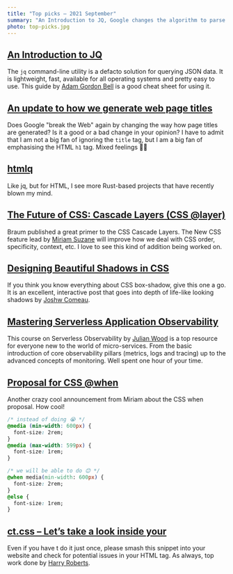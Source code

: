 ```yaml
---
title: "Top picks — 2021 September"
summary: "An Introduction to JQ, Google changes the algorithm to parse web page title (again), very helpful HTML parse htmlq, CSS Cascade Layers, beautiful CSS shadows, serverless observalibility, if/else for CSS, diagnose your HTML head and a lot more…"
photo: top-picks.jpg
---
```


## [An Introduction to JQ](https://earthly.dev/blog/jq-select/)

The `jq` command-line utility is a defacto solution for querying JSON data. It is lightweight, fast, available for all operating systems and pretty easy to use. This guide by [Adam Gordon Bell](https://twitter.com/adamgordonbell) is a good cheat sheet for using it.

## [An update to how we generate web page titles](https://developers.google.com/search/blog/2021/08/update-to-generating-page-titles)

Does Google "break the Web" again by changing the way how page titles are generated? Is it a good or a bad change in your opinion? I have to admit that I am not a big fan of ignoring the `title` tag, but I am a big fan of emphasising the HTML `h1` tag. Mixed feelings 🤷‍♂️

## [htmlq](https://github.com/mgdm/htmlq)

Like jq, but for HTML, I see more Rust-based projects that have recently blown my mind.

## [The Future of CSS: Cascade Layers (CSS @layer)](https://www.bram.us/2021/09/15/the-future-of-css-cascade-layers-css-at-layer/)

Braum published a great primer to the CSS Cascade Layers. The New CSS feature lead by [Miriam Suzane](https://twitter.com/TerribleMia) will improve how we deal with CSS order, specificity, context, etc. I love to see this kind of addition being worked on.

## [Designing Beautiful Shadows in CSS](https://www.joshwcomeau.com/css/designing-shadows/)

If you think you know everything about CSS box-shadow, give this one a go. It is an excellent, interactive post that goes into depth of life-like looking shadows by [Joshw Comeau](https://twitter.com/joshwcomeau).

## [Mastering Serverless Application Observability](https://youtube.com/playlist?list=PLJo-rJlep0EDiN3pPjBDUfq34BqMAI_o-)

This course on Serverless Observability by [Julian Wood](https://twitter.com/julian_wood) is a top resource for everyone new to the world of micro-services. From the basic introduction of core observability pillars (metrics, logs and tracing) up to the advanced concepts of monitoring. Well spent one hour of your time.

## [Proposal for CSS @when](https://css-tricks.com/proposal-for-css-when/)

Another crazy cool announcement from Miriam about the CSS when proposal. How cool!

```css
/* instead of doing 😭 */
@media (min-width: 600px) {
  font-size: 2rem;
}
@media (max-width: 599px) {
  font-size: 1rem;
}
```

```css
/* we will be able to do 😊 */
@when media(min-width: 600px) {
  font-size: 2rem;
}
@else {
  font-size: 1rem;
}
```

## [ct.css – Let’s take a look inside your <head>](https://github.com/csswizardry/ct)

Even if you have t do it just once, please smash this snippet into your website and check for potential issues in your HTML <head> tag. As always, top work done by [Harry Roberts](https://twitter.com/csswizardry).
